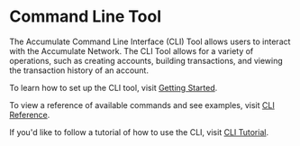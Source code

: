 # Command Line Tool

The Accumulate Command Line Interface (CLI) Tool allows users to interact with the Accumulate Network. The CLI Tool allows for a variety of operations, such as creating accounts, building transactions, and viewing the transaction history of an account.



To learn how to set up the CLI tool, visit [Getting Started](broken-reference).

To view a reference of available commands and see examples, visit [CLI Reference](broken-reference).

If you'd like to follow a tutorial of how to use the CLI, visit [CLI Tutorial](../../tutorials/cli-tutorial.md).
